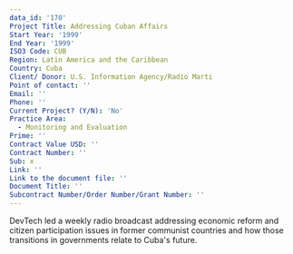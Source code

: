 ```yaml
---
data_id: '170'
Project Title: Addressing Cuban Affairs
Start Year: '1999'
End Year: '1999'
ISO3 Code: CUB
Region: Latin America and the Caribbean
Country: Cuba
Client/ Donor: U.S. Information Agency/Radio Marti
Point of contact: ''
Email: ''
Phone: ''
Current Project? (Y/N): 'No'
Practice Area:
  - Monitoring and Evaluation
Prime: ''
Contract Value USD: ''
Contract Number: ''
Sub: x
Link: ''
Link to the document file: ''
Document Title: ''
Subcontract Number/Order Number/Grant Number: ''
---
```

DevTech led a weekly radio broadcast addressing economic reform and citizen participation issues in former communist countries and how those transitions in governments relate to Cuba's future.